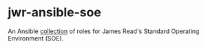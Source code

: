 # jwr-ansible-soe

An Ansible [collection](https://docs.ansible.com/ansible/latest/user_guide/collections_using.html) of roles for James Read's Standard Operating Environment (SOE). 

